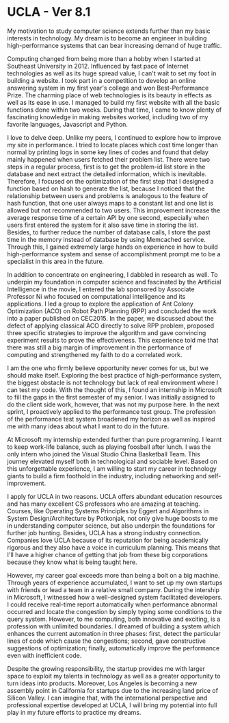 # UCLA - Ver 8.1

My motivation to study computer science extends further than my basic interests in technology. My dream is to become an engineer in building high-performance systems that can bear increasing demand of huge traffic.

Computing changed from being more than a hobby when I started at Southeast University in 2012. Influenced by fast pace of Internet technologies as well as its huge spread value, I can't wait to set my foot in building a website. I took part in a competition to develop an online answering system in my first year's college and won Best-Performance Prize. The charming place of web technologies is its beauty in effects as well as its ease in use. I managed to build my first website with all the basic functions done within two weeks. During that time, I came to know plenty of fascinating knowledge in making websites worked, including two of my favorite languages, Javascript and Python.

I love to delve deep. Unlike my peers, I continued to explore how to improve my site in performance. I tried to locate places which cost time longer than normal by printing logs in some key lines of codes and found that delay mainly happened when users fetched their problem list. There were two steps in a regular process, first is to get the problem-id list store in the database and next extract the detailed information, which is inevitable. Therefore, I focused on the optimization of the first step that I designed a function based on hash to generate the list, because I noticed that the relationship between users and problems is analogous to the feature of hash function, that one user always maps to a constant list and one list is allowed but not recommended to two users. This improvement increase the average response time of a certain API by one second, especially when users first entered the system for it also save time in storing the list. Besides, to further reduce the number of database calls, I store the past time in the memory instead of database by using Memcached service. Through this, I gained extremely large hands on experience in how to build high-performance system and sense of accomplishment prompt me to be a specialist in this area in the future.

In addition to concentrate on engineering, I dabbled in research as well. To underpin my foundation in computer science and fascinated by the Artificial Intelligence in the movie, I entered the lab sponsored by Associate Professor Ni who focused on computational intelligence and its applications. I led a group to explore the application of Ant Colony Optimization \(ACO\) on Robot Path Planning \(RPP\) and concluded the work into a paper published on CEC2015. In the paper, we discussed about the defect of applying classical ACO directly to solve RPP problem, proposed three specific strategies to improve the algorithm and gave convincing experiment results to prove the effectiveness. This experience told me that there was still a big margin of improvement in the performance of computing and strengthened my faith to do a correlated work.

I am the one who firmly believe opportunity never comes for us, but we should make itself. Exploring the best practice of high-performance system, the biggest obstacle is not technology but lack of real environment where I can test my code. With the thought of this, I found an internship in Microsoft to fill the gaps in the first semester of my senior. I was initially assigned to do the client side work, however, that was not my purpose here. In the next sprint, I proactively applied to the performance test group. The profession of the performance test system broadened my horizon as well as inspired me with many ideas about what I want to do in the future.

At Microsoft my internship extended further than pure programming. I learnt to keep work-life balance, such as playing foosball after lunch. I was the only intern who joined the Visual Studio China Basketball Team. This journey elevated myself both in technological and sociable level. Based on this unforgettable experience, I am willing to start my career in technology giants to build a firm foothold in the industry, including networking and self-improvement.

I apply for UCLA in two reasons. UCLA offers abundant education resources and has many excellent CS professors who are amazing at teaching. Courses, like Operating Systems Principles by Eggert and Algorithms in System Design/Architecture by Potkonjak, not only give huge boosts to me in understanding computer science, but also underpin the foundations for further job hunting. Besides, UCLA has a strong industry connection. Companies love UCLA because of its reputation for being academically rigorous and they also have a voice in curriculum planning. This means that I'll have a higher chance of getting that job from these big corporations because they know what is being taught here.

However, my career goal exceeds more than being a bolt on a big machine. Through years of experience accumulated, I want to set up my own startups with friends or lead a team in a relative small company. During the intership in Microsoft, I witnessed how a well-designed system facilitated developers. I could receive real-time report automatically when performance abnormal occurred and locate the congestion by simply typing some conditions to the query system. However, to me computing, both innovative and exciting, is a profession with unlimited boundaries. I dreamed of building a system which enhances the current automation in three phases: first, detect the particular lines of code which cause the congestions; second, gave constructive suggestions of optimization; finally, automatically improve the performance even with inefficient code.

Despite the growing responsibility, the startup provides me with larger space to exploit my talents in technology as well as a greater opportunity to turn ideas into products. Moreover, Los Angeles is becoming a new assembly point in California for startups due to the increasing land price of Silicon Valley. I can imagine that, with the international perspective and professional expertise developed at UCLA, I will bring my potential into full play in my future efforts to practice my dreams.

